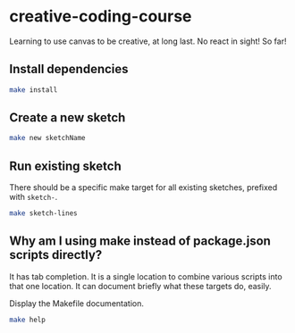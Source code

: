# creative-coding-course

Learning to use canvas to be creative, at long last. No react in sight! So far!

## Install dependencies

```sh
make install
```

## Create a new sketch

```sh
make new sketchName
```

## Run existing sketch

There should be a specific make target for all existing sketches, prefixed
with `sketch-`.

```sh
make sketch-lines
```

## Why am I using make instead of package.json scripts directly?

It has tab completion. It is a single location to combine various scripts
into that one location. It can document briefly what these targets do, easily.

Display the Makefile documentation.

```sh
make help
```